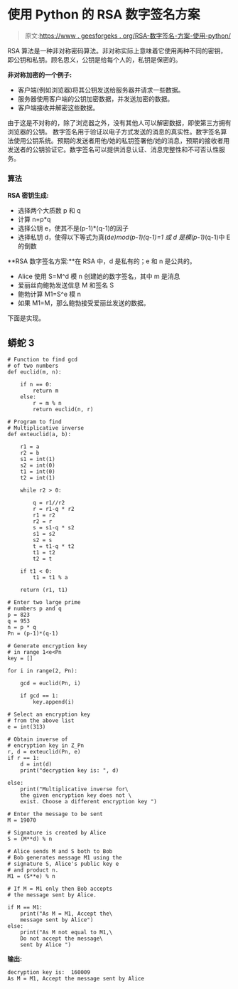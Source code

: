# 使用 Python 的 RSA 数字签名方案

> 原文:[https://www . geesforgeks . org/RSA-数字签名-方案-使用-python/](https://www.geeksforgeeks.org/rsa-digital-signature-scheme-using-python/)

RSA 算法是一种非对称密码算法。非对称实际上意味着它使用两种不同的密钥，即公钥和私钥。顾名思义，公钥是给每个人的，私钥是保密的。

**非对称加密的一个例子:**

*   客户端(例如浏览器)将其公钥发送给服务器并请求一些数据。
*   服务器使用客户端的公钥加密数据，并发送加密的数据。
*   客户端接收并解密这些数据。

由于这是不对称的，除了浏览器之外，没有其他人可以解密数据，即使第三方拥有浏览器的公钥。
数字签名用于验证以电子方式发送的消息的真实性。数字签名算法使用公钥系统。预期的发送者用他/她的私钥签署他/她的消息，预期的接收者用发送者的公钥验证它。数字签名可以提供消息认证、消息完整性和不可否认性服务。

### 算法

**RSA 密钥生成:**

*   选择两个大质数 p 和 q
*   计算 n=p*q
*   选择公钥 e，使其不是(p-1)*(q-1)的因子
*   选择私钥 d，使得以下等式为真(d*e)mod(p-1)(q-1)=1 或 d 是模(p-1)*(q-1)中 E 的倒数

**RSA 数字签名方案:**在 RSA 中，d 是私有的；e 和 n 是公共的。

*   Alice 使用 S=M^d 模 n 创建她的数字签名，其中 m 是消息
*   爱丽丝向鲍勃发送信息 M 和签名 S
*   鲍勃计算 M1=S^e 模 n
*   如果 M1=M，那么鲍勃接受爱丽丝发送的数据。

下面是实现。

## 蟒蛇 3

```
# Function to find gcd
# of two numbers
def euclid(m, n):

    if n == 0:
        return m
    else:
        r = m % n
        return euclid(n, r)

# Program to find
# Multiplicative inverse
def exteuclid(a, b):

    r1 = a
    r2 = b
    s1 = int(1)
    s2 = int(0)
    t1 = int(0)
    t2 = int(1)

    while r2 > 0:

        q = r1//r2
        r = r1-q * r2
        r1 = r2
        r2 = r
        s = s1-q * s2
        s1 = s2
        s2 = s
        t = t1-q * t2
        t1 = t2
        t2 = t

    if t1 < 0:
        t1 = t1 % a

    return (r1, t1)

# Enter two large prime
# numbers p and q
p = 823
q = 953
n = p * q
Pn = (p-1)*(q-1)

# Generate encryption key
# in range 1<e<Pn
key = []

for i in range(2, Pn):

    gcd = euclid(Pn, i)

    if gcd == 1:
        key.append(i)

# Select an encryption key
# from the above list
e = int(313)

# Obtain inverse of
# encryption key in Z_Pn
r, d = exteuclid(Pn, e)
if r == 1:
    d = int(d)
    print("decryption key is: ", d)

else:
    print("Multiplicative inverse for\
    the given encryption key does not \
    exist. Choose a different encryption key ")

# Enter the message to be sent
M = 19070

# Signature is created by Alice
S = (M**d) % n

# Alice sends M and S both to Bob
# Bob generates message M1 using the
# signature S, Alice's public key e
# and product n.
M1 = (S**e) % n

# If M = M1 only then Bob accepts
# the message sent by Alice.

if M == M1:
    print("As M = M1, Accept the\
    message sent by Alice")
else:
    print("As M not equal to M1,\
    Do not accept the message\
    sent by Alice ")
```

**输出:**

```
decryption key is:  160009
As M = M1, Accept the message sent by Alice
```